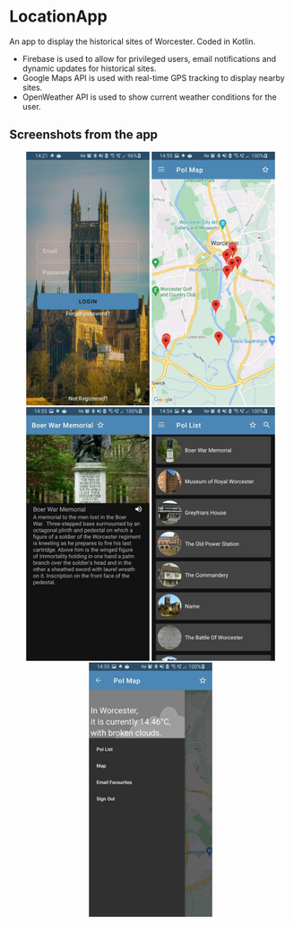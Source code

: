 # LocationApp
An app to display the historical sites of Worcester. Coded in Kotlin.
* Firebase is used to allow for privileged users, email notifications and dynamic updates for historical sites. 
* Google Maps API is used with real-time GPS tracking to display nearby sites.
* OpenWeather API is used to show current weather conditions for the user.

## Screenshots from the app
<p align="middle">
  <img src="/screenshots/login.jpg" alt="drawing" width="220"/>
  <img src="/screenshots/map.jpg" alt="drawing" width="220"/>
  <img src="/screenshots/poiDetail.jpg" alt="drawing" width="220"/>
  <img src="/screenshots/poiList.jpg" alt="drawing" width="220"/>
  <img src="/screenshots/sidebar.jpg" alt="drawing" width="220"/>
</p>
